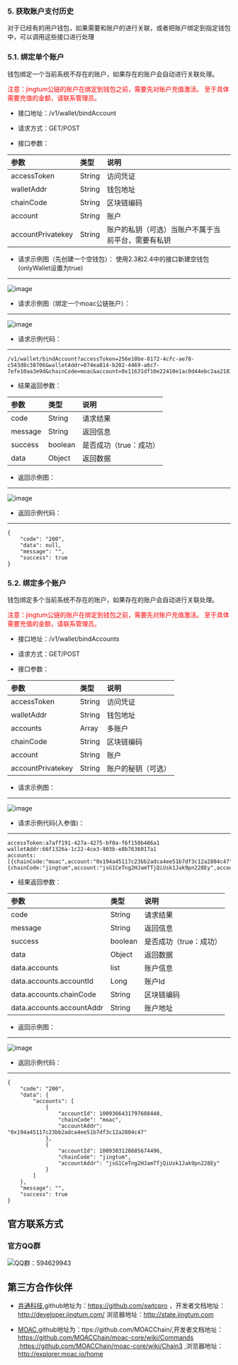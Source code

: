 
### <a name="5. 用户钱包账户关联接口">5. 获取账户支付历史</a>  
对于已经有的用户钱包，如果需要和账户的进行关联，或者把账户绑定到指定钱包中，可以调用这些接口进行处理


### <a name="5.1. 绑定单个账户">5.1. 绑定单个账户</a> 

钱包绑定一个当前系统不存在的账户，如果存在的账户会自动进行关联处理。

<font color=red>
注意：jingtum公链的账户在绑定到钱包之前，需要先对账户充值激活。 至于具体需要充值的金额，请联系管理员。</font>

- 接口地址：/v1/wallet/bindAccount  

- 请求方式：GET/POST  

- 接口参数： 
 
| 参数         | 类型       | 说明   |
| :------------- |:-------------| :-----|
|accessToken|String|访问凭证|
|walletAddr|String|钱包地址|
|chainCode|String|区块链编码|
|account|String|账户|
|accountPrivatekey|String|账户的私钥（可选）当账户不属于当前平台，需要有私钥|
- 请求示例图（先创建一个空钱包）：  使用2.3和2.4中的接口新建空钱包(onlyWallet设置为true)
---
![image](./pics/app_emptyWallet.jpg?raw=true)

- 请求示例图（绑定一个moac公链账户）：  
---
![image](./pics/wallet_bindAccount.jpg?raw=true)

- 请求示例代码：
---
```
/v1/wallet/bindAccount?accessToken=256e10be-8172-4cfc-ae78-c543d8c38706&walletAddr=074ea814-b202-4469-a6c7-7efe10aa3e9d&chainCode=moac&account=0x11631df10e22410e1ac0d44ebc2aa21811ed645a&accountPrivatekey=a1da976cf6106c52365d463096d144a8ac8567323719e4a512143751579756a1
```

- 结果返回参数：

| 参数         | 类型       | 说明   |
| :------------- |:-------------| :-----|
|code|String|请求结果|
|message|String|返回信息|
|success|boolean|是否成功（true：成功）|
|data|Object|返回数据|  
- 返回示例图：
---
![image](./pics/wallet_bindAccount_result.jpg?raw=true)

- 返回示例代码： 
---
```  
{
    "code": "200",
    "data": null,
    "message": "",
    "success": true
}
```
### <a name="5.2. 绑定多个账户">5.2. 绑定多个账户</a>  
钱包绑定多个当前系统不存在的账户，如果存在的账户会自动进行关联处理。  

<font color=red>
注意：jingtum公链的账户在绑定到钱包之前，需要先对账户充值激活。 至于具体需要充值的金额，请联系管理员。</font>

- 接口地址：/v1/wallet/bindAccounts  

- 请求方式：GET/POST  

- 接口参数：  

| 参数         | 类型       | 说明   |
| :------------- |:-------------| :-----|
|accessToken|String|访问凭证|
|walletAddr|String|钱包地址|
|accounts|Array|多账户|
|chainCode|String|区块链编码|
|account|String|账户|
|accountPrivatekey|String|账户的秘钥（可选）|
- 请求示例图：
---
![image](./pics/wallet_bindAccounts.jpg?raw=true)

- 请求示例代码(入参值)：
---
```
accessToken:a7aff191-427a-4275-bf0a-f6f150b486a1
walletAddr:66f1326a-1c22-4ce3-903b-e8b7636017a1
accounts:[{chainCode:"moac",account:"0x194a45117c23bb2adca4ee51b7df3c12a2804c47",accountPrivatekey:"97dadf6c897cf042d7e2f279fac87635ef3e0c378b4f1bbf48acb23cd00c7e5b"},{chainCode:"jingtum",account:"jsG1CeTng2HJamTTjQiUsk1Jak9pn228Ey",accountPrivatekey:""}]
```

- 结果返回参数：

| 参数         | 类型       | 说明   |
| :------------- |:-------------| :-----|
|code|String|请求结果|
|message|String|返回信息|
|success|boolean|是否成功（true：成功）|
|data|Object|返回数据|  
|data.accounts|list|账户信息|  
|data.accounts.accountId|Long|账户Id|  
|data.accounts.chainCode|String|区块链编码|  
|data.accounts.accountAddr|String|账户地址|

- 返回示例图：
---
![image](./pics/wallet_bindAccounts_result.jpg?raw=true)


- 返回示例代码：
---
```
{
    "code": "200",
    "data": {
        "accounts": [
            {
                "accountId": 1009366431797608448,
                "chainCode": "moac",
                "accountAddr": "0x194a45117c23bb2adca4ee51b7df3c12a2804c47"
            },
            {
                "accountId": 1009303128685674496,
                "chainCode": "jingtum",
                "accountAddr": "jsG1CeTng2HJamTTjQiUsk1Jak9pn228Ey"
            }
        ]
    },
    "message": "",
    "success": true
}
```



## 官方联系方式

### 官方QQ群

![QQ群：594629943](../sp.png)


## 第三方合作伙伴

 - <a href="https://www.jingtum.com/">井通科技</a>,github地址为：https://github.com/swtcpro ，开发者文档地址：http://developer.jingtum.com/  浏览器地址：http://state.jingtum.com

 - <a href="http://www.moac.io/">MOAC</a>,github地址为：ttps://github.com/MOACChain/,开发者文档地址：https://github.com/MOACChain/moac-core/wiki/Commands ,https://github.com/MOACChain/moac-core/wiki/Chain3 ,浏览器地址：http://explorer.moac.io/home



